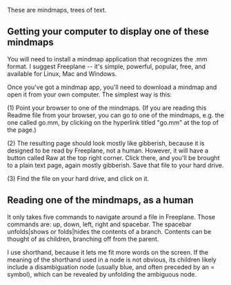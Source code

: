 These are mindmaps, trees of text.

Getting your computer to display one of these mindmaps
------------------------------------------------------
You will need to install a mindmap application that recognizes the .mm format. I suggest Freeplane -- it's simple, powerful, popular, free, and available for Linux, Mac and Windows.

Once you've got a mindmap app, you'll need to download a mindmap and open it from your own computer. The simplest way is this:

  (1) Point your browser to one of the mindmaps. (If you are reading this Readme file from your browser, you can go to one of the mindmaps, e.g. the one called go.mm, by clicking on the hyperlink titled "go.mm" at the top of the page.)

  (2) The resulting page should look mostly like gibberish, because it is designed to be read by Freeplane, not a human. However, it will have a button called Raw at the top right corner. Click there, and you'll be brought to a plain text page, again mostly gibberish. Save that file to your hard drive.

  (3) Find the file on your hard drive, and click on it.

Reading one of the mindmaps, as a human
---------------------------------------
It only takes five commands to navigate around a file in Freeplane. Those commands are: up, down, left, right and spacebar. The spacebar unfolds|shows or folds|hides the contents of a branch. Contents can be thought of as children, branching off from the parent.

I use shorthand, because it lets me fit more words on the screen. If the meaning of the shorthand used in a node is not obvious, its children likely include a disambiguation node (usually blue, and often preceded by an = symbol), which can be revealed by unfolding the ambiguous node.


